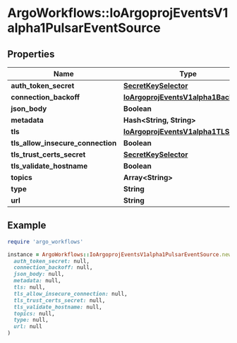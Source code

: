 # ArgoWorkflows::IoArgoprojEventsV1alpha1PulsarEventSource

## Properties

| Name | Type | Description | Notes |
| ---- | ---- | ----------- | ----- |
| **auth_token_secret** | [**SecretKeySelector**](SecretKeySelector.md) |  | [optional] |
| **connection_backoff** | [**IoArgoprojEventsV1alpha1Backoff**](IoArgoprojEventsV1alpha1Backoff.md) |  | [optional] |
| **json_body** | **Boolean** |  | [optional] |
| **metadata** | **Hash&lt;String, String&gt;** |  | [optional] |
| **tls** | [**IoArgoprojEventsV1alpha1TLSConfig**](IoArgoprojEventsV1alpha1TLSConfig.md) |  | [optional] |
| **tls_allow_insecure_connection** | **Boolean** |  | [optional] |
| **tls_trust_certs_secret** | [**SecretKeySelector**](SecretKeySelector.md) |  | [optional] |
| **tls_validate_hostname** | **Boolean** |  | [optional] |
| **topics** | **Array&lt;String&gt;** |  | [optional] |
| **type** | **String** |  | [optional] |
| **url** | **String** |  | [optional] |

## Example

```ruby
require 'argo_workflows'

instance = ArgoWorkflows::IoArgoprojEventsV1alpha1PulsarEventSource.new(
  auth_token_secret: null,
  connection_backoff: null,
  json_body: null,
  metadata: null,
  tls: null,
  tls_allow_insecure_connection: null,
  tls_trust_certs_secret: null,
  tls_validate_hostname: null,
  topics: null,
  type: null,
  url: null
)
```

